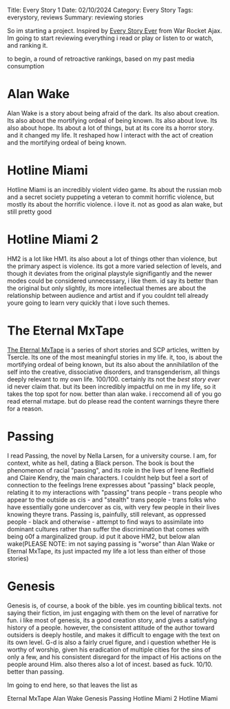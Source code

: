 Title: Every Story 1
Date: 02/10/2024
Category: Every Story
Tags: everystory, reviews
Summary: reviewing stories


So im starting a project. Inspired by [Every Story Ever](https://warrocketwiki.com/Every_Story_Ever) from War Rocket Ajax. Im going to start reviewing everything i read or play or listen to or watch, and ranking it.

to begin, a round of retroactive rankings, based on my past media consumption



# Alan Wake

Alan Wake is a story about being afraid of the dark. Its also about creation. Its also about the mortifying ordeal of being known. Its also about love. Its also about hope. Its about a lot of things, but at its core its a horror story. and it changed my life. It reshaped how I interact with the act of creation and the mortifying ordeal of being known. 

# Hotline Miami

Hotline Miami is an incredibly violent video game. Its about the russian mob and a secret society puppeting a veteran to commit horrific violence, but mostly its about the horrific violence. i love it. not as good as alan wake, but still pretty good

# Hotline Miami 2

HM2 is a lot like HM1. its also about a lot of things other than violence, but the primary aspect is violence. its got a more varied selection of levels, and though it deviates from the original playstyle signifigantly and the newer modes could be considered unnecessary, i like them. id say its better than the original but only slightly, its more intellectual themes are about the relationship between audience and artist and if you couldnt tell already youre going to learn very quickly that i love such themes.

# The Eternal MxTape

[The Eternal MxTape](https://scp-wiki.wikidot.com/the-eternal-mxtape) is a series of short stories and SCP articles, written by Tsercle. Its one of the most meaningful stories in my life. it, too, is about the mortifying ordeal of being known, but its also about the annihilatilon of the self into the creative, dissociative disorders, and transgenderism, all things deeply relevant to my own life. 100/100. certainly its not the *best story ever* id never claim that. but its been incredibly impactful on me in my life, so it takes the top spot for now. better than alan wake. i reccomend all of you go read eternal mxtape. but do please read the content warnings theyre there for a reason.

# Passing

I read Passing, the novel by Nella Larsen, for a university course. I am, for context, white as hell, dating a Black person. The book is bout the phenomenon of racial "passing", and its role in the lives of Irene Redfield and Claire Kendry, the main characters. I couldnt help but feel a sort of connection to the feelings Irene expresses about "passing" black people, relating it to my interactions with "passing" trans people - trans people who appear to the outside as cis - and "stealth" trans people - trans folks who have essentially gone undercover as cis, with very few people in their lives knowing theyre trans. Passing is, painfully, still relevant, as oppressed people - black and otherwise - attempt to find ways to assimilate into dominant cultures rather than suffer the discrimination that comes with being o0f a marginalized group. id put it above HM2, but below alan wake(PLEASE NOTE: im not saying passing is "worse" than Alan Wake or Eternal MxTape, its just impacted my life a lot less than either of those stories)

# Genesis

Genesis is, of course, a book of the bible. yes im counting biblical texts. not saying their fiction, im just engaging with them on the level of narrative for fun. i like most of genesis, its a good creation story, and gives a satisfying history of a people. however, the consistent attitude of the author toward outsiders is deeply hostile, and makes it difficult to engage with the text on its own level. G-d is also a fairly cruel figure, and i question whether He is worthy of worship, given his eradication of multiple cities for the sins of only a few, and his consistent disregard for the impact of His actions on the people around Him. also theres also a lot of incest. based as fuck. 10/10. better than passing. 


Im going to end here, so that leaves the list as 

Eternal MxTape
Alan Wake
Genesis
Passing
Hotline Miami 2
Hotline Miami

